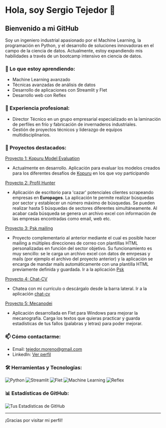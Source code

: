 # Hola, soy Sergio Tejedor 👋

## Bienvenido a mi GitHub

Soy un ingeniero industrial apasionado por el Machine Learning, la programación en Python, y el desarrollo de soluciones innovadoras en el campo de la ciencia de datos. Actualmente, estoy expandiendo mis habilidades a través de un bootcamp intensivo en ciencia de datos.

### 🌱 Lo que estoy aprendiendo:

- Machine Learning avanzado
- Técnicas avanzadas de análisis de datos
- Desarrollo de aplicaciones con Streamlit y Flet
- Desarrollo web con Reflex

### 💼 Experiencia profesional:

- Director Técnico en un grupo empresarial especializado en la laminación de perfiles en frío y fabricación de invernaderos industriales.
- Gestión de proyectos técnicos y liderazgo de equipos multidisciplinarios.

### 🚀 Proyectos destacados:

[Proyecto 1: Kopuru Model Evaluation](https://github.com/sertemo/kme)
- Actualmente en desarrollo.
Aplicación para evaluar los modelos creados para los diferentes desafíos de [Kopuru](https://kopuru.com/) en los que voy participando

[Proyecto 2: Profil Hunter](https://github.com/sertemo/ProfileHunter)
- Aplicación de escritorio para 'cazar' potenciales clientes scrapeando empresas en **Europages**.
La aplicación te permite realizar búsquedas por sector y establecer un número máximo de búsquedas. Se pueden realizar hasta 5 búsquedas de sectores diferentes simultáneamente. Al acabar cada búsqueda se genera un archivo excel con información de las empresas encontradas como email, web etc.

[Proyecto 3: Psk mailing](https://github.com/sertemo/psk)
- Proyecto complementario al anterior mediante el cual es posible hacer mailing a múltiples direcciones de correo con plantillas HTML personalizadas en función del sector objetivo.
Su funcionamiento es muy sencillo: se le carga un archivo excel con datos de emrpesas y mails (por ejemplo el archivo del proyecto anterior) y la aplicación se encarga de mandar mails automáticamente con una plantilla HTML previamente definida y guardada.
Ir a la aplicación [Psk](https://talsa-mailing.streamlit.app/)

[Proyecto 4: Chat-CV](https://github.com/sertemo/psk)
- Chatea con mi currículo o descárgalo desde la barra lateral.
Ir a la aplicación [chat-cv](https://stm-cv.streamlit.app/)

[Proyecto 5: Mecanodei](https://github.com/sertemo/psk)
- Aplicación desarrollada en Flet para Windows para mejorar la mecanografía. Carga los textos que quieras practicar y guarda estadísticas de tus fallos (palabras y letras) para poder mejorar.

### 📫 Cómo contactarme:

- Email: [tejedor.moreno@gmail.com](mailto:tejedor.moreno@gmail.com)
- LinkedIn: [Ver perfil](https://www.linkedin.com/in/stm84/)

### 🛠️ Herramientas y Tecnologías:

![Python](https://img.shields.io/badge/-Python-black?style=flat-square&logo=python)
![Streamlit](https://img.shields.io/badge/-Streamlit-black?style=flat-square&logo=streamlit)
![Flet](https://img.shields.io/badge/-Flet-black?style=flat-square&logo=flet)
![Machine Learning](https://img.shields.io/badge/-MachineLearning-black?style=flat-square&logo=machinelearning)
![Reflex](https://img.shields.io/badge/-Reflex-black?style=flat-square&logo=reflex)
<!-- Puedes agregar más insignias desde https://shields.io/ -->

### 📊 Estadísticas de GitHub:

![Tus Estadísticas de GitHub](https://github-readme-stats.vercel.app/api?username=sertemo&show_icons=true&theme=tokyonight)

---

¡Gracias por visitar mi perfil!

